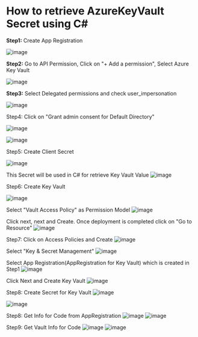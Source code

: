 # How to retrieve AzureKeyVault Secret using C#

**Step1:** Create App Registration

![image](https://github.com/hardikv-github/azure-key-vault/assets/56589683/b9f70370-3d7e-4fc2-8609-5afe9c7a8d91)

**Step2:** Go to API Permission, Click on "+ Add a permission", Select Azure Key Vault

![image](https://github.com/hardikv-github/azure-key-vault/assets/56589683/8ef052ca-57ec-47fc-99a3-92c09e2fe856)

**Step3:** Select Delegated permissions and check user_impersonation

![image](https://github.com/hardikv-github/azure-key-vault/assets/56589683/faf29bf6-fdd4-435b-8110-bcef11412c4a)

Step4: Click on "Grant admin consent for Default Directory"

![image](https://github.com/hardikv-github/azure-key-vault/assets/56589683/415ad038-0ba6-4292-9207-a7a373d166e9)

![image](https://github.com/hardikv-github/azure-key-vault/assets/56589683/eee7c253-a519-49c3-af4e-0799c82d12ac)

Step5: Create Client Secret

![image](https://github.com/hardikv-github/azure-key-vault/assets/56589683/0d5ebd74-79c4-45de-993b-b8e022a5d437)

This Secret will be used in C# for retrieve Key Vault Value
![image](https://github.com/hardikv-github/azure-key-vault/assets/56589683/36916480-57a7-48c0-9567-9a768904cdb7)

Step6: Create Key Vault

![image](https://github.com/hardikv-github/azure-key-vault/assets/56589683/69c2de2a-b932-47cb-8e95-500c4c0bccdd)

Select "Vault Access Policy" as Permission Model
![image](https://github.com/hardikv-github/azure-key-vault/assets/56589683/5e6e01c5-3d6d-4179-9b6a-7695f668c920)

Click next, next and Create. Once deployment is completed click on "Go to Resource"
![image](https://github.com/hardikv-github/azure-key-vault/assets/56589683/ecbdd7e3-5baa-4403-b402-e180eb378c2c)

Step7: Click on Access Policies and Create
![image](https://github.com/hardikv-github/azure-key-vault/assets/56589683/a327ed12-5181-49e2-a232-12760aaf410b)

Select "Key & Secret Management"
![image](https://github.com/hardikv-github/azure-key-vault/assets/56589683/c24dba93-887c-40b1-9f5d-d4c6c0cb4b7a)

Select App Registration(AppRegistration for Key Vault) which is created in Step1
![image](https://github.com/hardikv-github/azure-key-vault/assets/56589683/32bfa783-0f92-4710-9755-b5348f064f01)

Click Next and Create Key Vault
![image](https://github.com/hardikv-github/azure-key-vault/assets/56589683/8d0ee588-e15c-4121-8b39-6e6f35f72dd9)

Step8: Create Secret for Key Vault
![image](https://github.com/hardikv-github/azure-key-vault/assets/56589683/90acfe78-d343-468c-8727-e424d9fac604)

![image](https://github.com/hardikv-github/azure-key-vault/assets/56589683/b15a10d4-6a9b-4aef-91cb-5fda83b46347)


Step8: Get Info for Code from AppRegistration
![image](https://github.com/hardikv-github/azure-key-vault/assets/56589683/78cdc415-02c4-4400-8bcd-02ddaa959ab8)
![image](https://github.com/hardikv-github/azure-key-vault/assets/56589683/9703a3f2-e32c-48a1-b712-6d5e376b24e0)

Step9: Get Vault Info for Code
![image](https://github.com/hardikv-github/azure-key-vault/assets/56589683/7b79e26c-0a62-4706-83ec-98567e3b321c)
![image](https://github.com/hardikv-github/azure-key-vault/assets/56589683/cfdf654f-20f9-4d55-ab0d-19562755942e)









